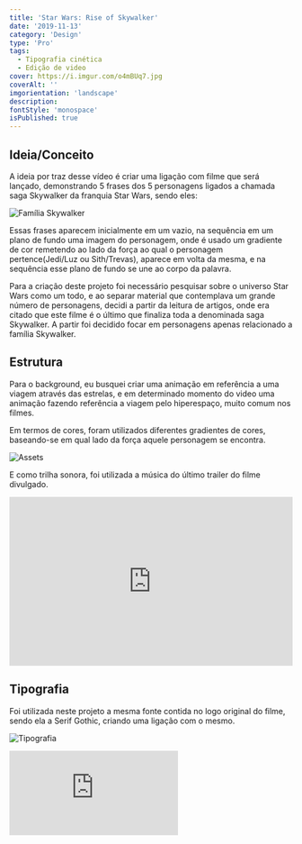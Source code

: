 ```yaml
---
title: 'Star Wars: Rise of Skywalker'
date: '2019-11-13'
category: 'Design'
type: 'Pro'
tags:
  - Tipografia cinética
  - Edição de video
cover: https://i.imgur.com/o4mBUq7.jpg
coverAlt: ''
imgorientation: 'landscape'
description:
fontStyle: 'monospace'
isPublished: true
---
```


## Ideia/Conceito

A ideia por traz desse vídeo é criar uma ligação com filme que será lançado, demonstrando 5 frases dos 5 personagens ligados a chamada saga Skywalker da franquia Star Wars, sendo eles:

<img src="https://i.imgur.com/YXbezpC.jpg"
     alt="Família Skywalker"
     class="img-fluid mx-auto d-block" />

Essas frases aparecem inicialmente em um vazio, na sequência em um plano de fundo uma imagem do personagem, onde é usado um gradiente de cor remetendo ao lado da força ao qual o personagem pertence(Jedi/Luz ou Sith/Trevas), aparece em volta da mesma, e na sequência esse plano de fundo se une ao corpo da palavra.

Para a criação deste projeto foi necessário pesquisar sobre o universo Star Wars como um todo, e ao separar material que contemplava um grande número de personagens, decidi a partir da leitura de artigos, onde era citado que este filme é o último que finaliza toda a denominada saga Skywalker. A partir foi decidido focar em personagens apenas relacionado a família Skywalker.

## Estrutura

Para o background, eu busquei criar uma animação em referência a uma viagem através das estrelas, e em determinado momento do video uma animação fazendo referência a viagem pelo hiperespaço, muito comum nos filmes.

Em termos de cores, foram utilizados diferentes gradientes de cores, baseando-se em qual lado da força aquele personagem se encontra.

<img src="https://i.imgur.com/0Lx9GUA.jpg"
     alt="Assets"
     class="img-fluid mx-auto d-block" />

E como trilha sonora, foi utilizada a música do último trailer do filme divulgado.

<iframe class="mb-4" width="100%" height="300" scrolling="no" frameborder="no" allow="autoplay" src="https://w.soundcloud.com/player/?url=https%3A//api.soundcloud.com/tracks/700531429&color=%23ff5500&auto_play=false&hide_related=false&show_comments=true&show_user=true&show_reposts=false&show_teaser=true&visual=true"></iframe>

## Tipografia

Foi utilizada neste projeto a mesma fonte contida no logo original do filme, sendo ela a Serif Gothic, criando uma ligação com o mesmo.

<img src="https://i.imgur.com/uBKdlZM.jpg"
     alt="Tipografia"
     class="img-fluid mx-auto d-block" />

 <div class="embed-responsive embed-responsive-16by9 mb-4">
                <iframe
                  class="embed-responsive-item shadow-image"
                  src="https://www.youtube.com/embed/MxmIoHXKybI"
                  frameborder="0"
                  allow="accelerometer; autoplay; encrypted-media; gyroscope; picture-in-picture"
                  allowfullscreen
                ></iframe>
              </div>
